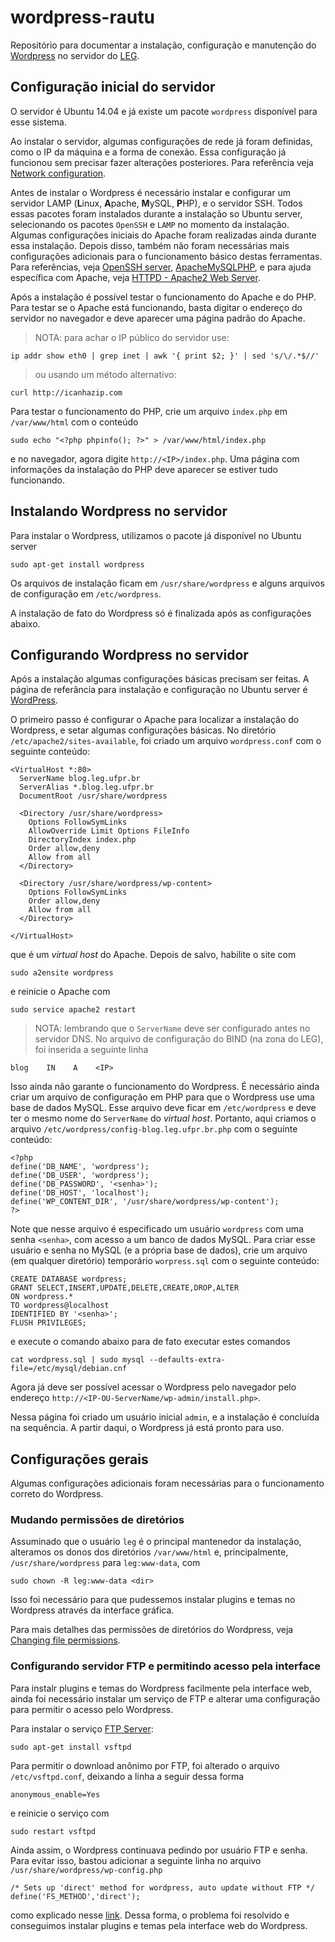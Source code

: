 # wordpress-rautu


Repositório para documentar a instalação, configuração e manutenção
do [Wordpress][] no servidor do [LEG][].

## Configuração inicial do servidor

O servidor é Ubuntu 14.04 e já existe um pacote `wordpress` disponível
para esse sistema.

Ao instalar o servidor, algumas configurações de rede já foram
definidas, como o IP da máquina e a forma de conexão. Essa configuração
já funcionou sem precisar fazer alterações posteriores. Para referência
veja [Network configuration][].

Antes de instalar o Wordpress é necessário instalar e configurar um
servidor LAMP (**L**inux, **A**pache, **M**ySQL, **P**HP), e o servidor
SSH. Todos essas pacotes foram instalados durante a instalação so Ubuntu
server, selecionando os pacotes `OpenSSH` e `LAMP` no momento da
instalação. Algumas configurações iniciais do Apache foram realizadas
ainda durante essa instalação. Depois disso, também não foram
necessárias mais configurações adicionais para o funcionamento básico
destas ferramentas. Para referências, veja [OpenSSH server][],
[ApacheMySQLPHP][], e para ajuda específica com Apache, veja
[HTTPD - Apache2 Web Server][].

Após a instalação é possível testar o funcionamento do Apache e do
PHP. Para testar se o Apache está funcionando, basta digitar o endereço
do servidor no navegador e deve aparecer uma página padrão do Apache.

> NOTA: para achar o IP público do servidor use:
```{sh}
ip addr show eth0 | grep inet | awk '{ print $2; }' | sed 's/\/.*$//'
```
> ou usando um método alternativo:
```{sh}
curl http://icanhazip.com
```

Para testar o funcionamento do PHP, crie um arquivo `index.php` em
`/var/www/html` com o conteúdo

```{sh}
sudo echo "<?php phpinfo(); ?>" > /var/www/html/index.php
```
e no navegador, agora digite `http://<IP>/index.php`. Uma página com
informações da instalação do PHP deve aparecer se estiver tudo funcionando.

## Instalando Wordpress no servidor

Para instalar o Wordpress, utilizamos o pacote já disponível no Ubuntu
server

```{sh}
sudo apt-get install wordpress
```

Os arquivos de instalação ficam em `/usr/share/wordpress` e alguns
arquivos de configuração em `/etc/wordpress`.

A instalação de fato do Wordpress só é finalizada após as configurações
abaixo.

## Configurando Wordpress no servidor

Após a instalação algumas configurações básicas precisam ser feitas. A
página de referância para instalação e configuração no Ubuntu server é
[WordPress][].

O primeiro passo é configurar o Apache para localizar a instalação do
Wordpress, e setar algumas configurações básicas. No diretório
`/etc/apache2/sites-available`, foi criado um arquivo `wordpress.conf`
com o seguinte conteúdo:

```
<VirtualHost *:80>
  ServerName blog.leg.ufpr.br
  ServerAlias *.blog.leg.ufpr.br
  DocumentRoot /usr/share/wordpress

  <Directory /usr/share/wordpress>
    Options FollowSymLinks
    AllowOverride Limit Options FileInfo
    DirectoryIndex index.php
    Order allow,deny
    Allow from all
  </Directory>

  <Directory /usr/share/wordpress/wp-content>
    Options FollowSymLinks
    Order allow,deny
    Allow from all
  </Directory>

</VirtualHost>
```

que é um *virtual host* do Apache. Depois de salvo, habilite o site com

```{sh}
sudo a2ensite wordpress
```

e reinicie o Apache com

```{sh}
sudo service apache2 restart
```

> NOTA: lembrando que o `ServerName` deve ser configurado antes no
> servidor DNS. No arquivo de configuração do BIND (na zona do LEG), foi
> inserida a seguinte linha
```
blog    IN    A    <IP>
```

Isso ainda não garante o funcionamento do Wordpress. É necessário ainda 
criar um arquivo de configuração em PHP para que o Wordpress use uma
base de dados MySQL. Esse arquivo deve ficar em `/etc/wordpress` e deve
ter o mesmo nome do `ServerName` do *virtual host*. Portanto, aqui
criamos o arquivo `/etc/wordpress/config-blog.leg.ufpr.br.php` com o
seguinte conteúdo:

```
<?php
define('DB_NAME', 'wordpress');
define('DB_USER', 'wordpress');
define('DB_PASSWORD', '<senha>');
define('DB_HOST', 'localhost');
define('WP_CONTENT_DIR', '/usr/share/wordpress/wp-content');
?>
```

Note que nesse arquivo é especificado um usuário `wordpress` com uma
senha `<senha>`, com acesso a um banco de dados MySQL. Para criar esse
usuário e senha no MySQL (e a própria base de dados), crie um arquivo
(em qualquer diretório) temporário `worpress.sql` com o seguinte
conteúdo: 

```
CREATE DATABASE wordpress;
GRANT SELECT,INSERT,UPDATE,DELETE,CREATE,DROP,ALTER
ON wordpress.*
TO wordpress@localhost
IDENTIFIED BY '<senha>';
FLUSH PRIVILEGES;
```

e execute o comando abaixo para de fato executar estes comandos

```{sh}
cat wordpress.sql | sudo mysql --defaults-extra-file=/etc/mysql/debian.cnf
```

Agora já deve ser possível acessar o Wordpress pelo navegador pelo
endereço `http://<IP-OU-ServerName/wp-admin/install.php>`.

Nessa página foi criado um usuário inicial `admin`, e a instalação é
concluída na sequência. A partir daqui, o Wordpress já está pronto para
uso.

## Configurações gerais

Algumas configurações adicionais foram necessárias para o funcionamento
correto do Wordpress.

### Mudando permissões de diretórios

Assuminado que o usuário `leg` é o principal mantenedor da instalação,
alteramos os donos dos diretórios `/var/www/html` e, principalmente,
`/usr/share/wordpress` para `leg:www-data`, com

```{sh}
sudo chown -R leg:www-data <dir>
```

Isso foi necessário para que pudessemos instalar plugins e temas no
Wordpress através da interface gráfica.

Para mais detalhes das permissões de diretórios do Wordpress, veja
[Changing file permissions][].

### Configurando servidor FTP e permitindo acesso pela interface

Para instalr plugins e temas do Wordpress facilmente pela interface web,
ainda foi necessário instalar um serviço de FTP e alterar uma
configuração para permitir o acesso pelo Wordpress.

Para instalar o serviço [FTP Server][]:

```{sh}
sudo apt-get install vsftpd
```

Para permitir o download anônimo por FTP, foi alterado o arquivo
`/etc/vsftpd.conf`, deixando a linha a seguir dessa forma

```
anonymous_enable=Yes
```
e reinicie o serviço com

```{sh}
sudo restart vsftpd
```

Ainda assim, o Wordpress continuava pedindo por usuário FTP e
senha. Para evitar isso, bastou adicionar a seguinte linha no arquivo
`/usr/share/wordpress/wp-config.php`

```
/* Sets up 'direct' method for wordpress, auto update without FTP */
define('FS_METHOD','direct');
```

como explicado nesse
[link](http://www.hongkiat.com/blog/update-wordpress-without-ftp/). Dessa
forma, o problema foi resolvido e conseguimos instalar plugins e temas
pela interface web do Wordpress.

<!-- Links -->

[Wordpress]: https://wordpress.com
[LEG]: http://www.leg.ufpr.br
[Network configuration]: https://help.ubuntu.com/lts/serverguide/network-configuration.html
[OpenSSH server]: https://help.ubuntu.com/lts/serverguide/openssh-server.html
[ApacheMySQLPHP]: https://help.ubuntu.com/community/ApacheMySQLPHP
[HTTPD - Apache2 Web Server]: https://help.ubuntu.com/lts/serverguide/httpd.html
[WordPress]: https://help.ubuntu.com/lts/serverguide/wordpress.html
[Changing file permissions]: http://codex.wordpress.org/Changing_File_Permissions
[FTP Server]: https://help.ubuntu.com/lts/serverguide/ftp-server.html
